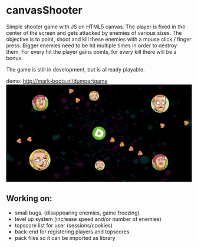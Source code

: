 # canvasShooter

Simple shooter game with JS on HTML5 canvas. The player is fixed in the center of the screen and gets attacked by enemies of various sizes. The objective is to point, shoot and kill these enemies with a mouse click / finger press. Bigger enemies need to be hit multiple times in order to destroy them. For every hit the player gains points, for every kill there will be a bonus.

The game is still in development, but is allready playable.

demo: http://mark-boots.nl/dumpertgame
![canvasShooter](/canvasshooter/images/ogimage.png)

## Working on:

- small bugs. (disappearing enemies, game freezing)
- level up system (increase speed and/or number of enemies)
- topscore list for user (sessions/cookies)
- back-end for registering players and topscores
- pack files so it can be imported as library
